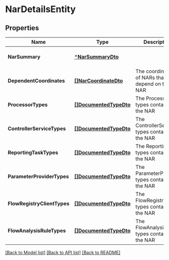 # NarDetailsEntity

## Properties
Name | Type | Description | Notes
------------ | ------------- | ------------- | -------------
**NarSummary** | [***NarSummaryDto**](NarSummaryDTO.md) |  | [optional] [default to null]
**DependentCoordinates** | [**[]NarCoordinateDto**](NarCoordinateDTO.md) | The coordinates of NARs that depend on this NAR | [optional] [default to null]
**ProcessorTypes** | [**[]DocumentedTypeDto**](DocumentedTypeDTO.md) | The Processor types contained in the NAR | [optional] [default to null]
**ControllerServiceTypes** | [**[]DocumentedTypeDto**](DocumentedTypeDTO.md) | The ControllerService types contained in the NAR | [optional] [default to null]
**ReportingTaskTypes** | [**[]DocumentedTypeDto**](DocumentedTypeDTO.md) | The ReportingTask types contained in the NAR | [optional] [default to null]
**ParameterProviderTypes** | [**[]DocumentedTypeDto**](DocumentedTypeDTO.md) | The ParameterProvider types contained in the NAR | [optional] [default to null]
**FlowRegistryClientTypes** | [**[]DocumentedTypeDto**](DocumentedTypeDTO.md) | The FlowRegistryClient types contained in the NAR | [optional] [default to null]
**FlowAnalysisRuleTypes** | [**[]DocumentedTypeDto**](DocumentedTypeDTO.md) | The FlowAnalysisRule types contained in the NAR | [optional] [default to null]

[[Back to Model list]](../README.md#documentation-for-models) [[Back to API list]](../README.md#documentation-for-api-endpoints) [[Back to README]](../README.md)


